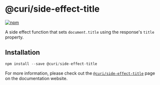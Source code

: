 # @curi/side-effect-title

[![npm][badge]][npm-link]

[badge]: https://img.shields.io/npm/v/@curi/side-effect-title.svg
[npm-link]: https://npmjs.com/package/@curi/side-effect-title

A side effect function that sets `document.title` using the response's `title` property. 

## Installation

```js
npm install --save @curi/side-effect-title
```

For more information, please check out the [`@curi/side-effect-title`](https://curi.js.org/packages/@curi/side-effect-title) page on the documentation website.
